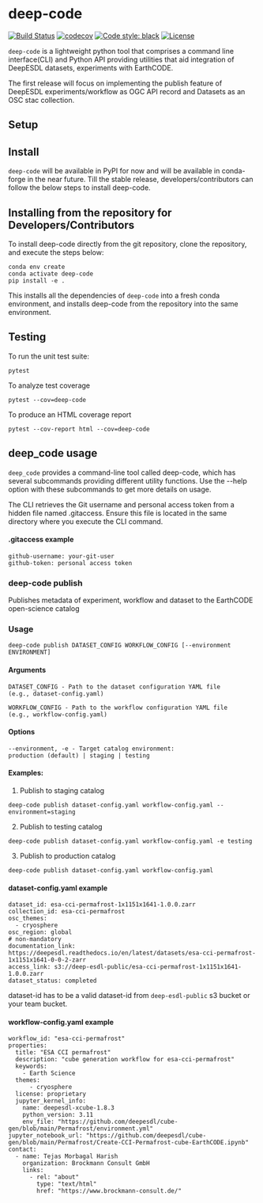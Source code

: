 # deep-code

[![Build Status](https://github.com/deepesdl/deep-code/actions/workflows/unittest-workflow.yaml/badge.svg)](https://github.com/deepesdl/deep-code/actions/workflows/unittest-workflow.yaml)
[![codecov](https://codecov.io/gh/deepesdl/deep-code/graph/badge.svg?token=47MQXOXWOK)](https://codecov.io/gh/deepesdl/deep-code)
[![Code style: black](https://img.shields.io/badge/code%20style-black-000000.svg)](https://github.com/psf/black)
[![License](https://img.shields.io/github/license/dcs4cop/xcube-smos)](https://github.com/deepesdl/deep-code/blob/main/LICENSE)

`deep-code` is a lightweight python tool that comprises a command line interface(CLI) 
and Python API providing utilities that aid integration of DeepESDL datasets, 
experiments with EarthCODE.

The first release will focus on implementing the publish feature of DeepESDL 
experiments/workflow as OGC API record and Datasets as an OSC stac collection.

## Setup

## Install
`deep-code` will be available in PyPI for now and will be available in conda-forge 
in the near future. Till the stable release,
developers/contributors can follow the below steps to install deep-code.

## Installing from the repository for Developers/Contributors

To install deep-code directly from the git repository, clone the repository, and execute the steps below:

```commandline
conda env create
conda activate deep-code
pip install -e .
```

This installs all the dependencies of `deep-code` into a fresh conda environment, 
and installs deep-code from the repository into the same environment.

## Testing

To run the unit test suite:

```commandline
pytest
```

To analyze test coverage
```shell
pytest --cov=deep-code
```

To produce an HTML coverage report

```commandline
pytest --cov-report html --cov=deep-code
```

## deep_code usage

`deep_code` provides a command-line tool called deep-code, which has several subcommands 
providing different utility functions.
Use the --help option with these subcommands to get more details on usage.

The CLI retrieves the Git username and personal access token from a hidden file named 
.gitaccess. Ensure this file is located in the same directory where you execute the CLI
command.

#### .gitaccess example

```
github-username: your-git-user
github-token: personal access token
```

###  deep-code publish

Publishes metadata of experiment, workflow and dataset to the EarthCODE open-science 
catalog

### Usage
```
deep-code publish DATASET_CONFIG WORKFLOW_CONFIG [--environment ENVIRONMENT]
 ```

#### Arguments
    DATASET_CONFIG - Path to the dataset configuration YAML file
    (e.g., dataset-config.yaml)

    WORKFLOW_CONFIG - Path to the workflow configuration YAML file
    (e.g., workflow-config.yaml)

#### Options
    --environment, -e - Target catalog environment:
    production (default) | staging | testing

#### Examples:
1. Publish to staging catalog
```
deep-code publish dataset-config.yaml workflow-config.yaml --environment=staging
```
2. Publish to testing catalog
```
deep-code publish dataset-config.yaml workflow-config.yaml -e testing
```
3. Publish to production catalog
```
deep-code publish dataset-config.yaml workflow-config.yaml
```
#### dataset-config.yaml example

```
dataset_id: esa-cci-permafrost-1x1151x1641-1.0.0.zarr
collection_id: esa-cci-permafrost
osc_themes:
  - cryosphere
osc_region: global
# non-mandatory
documentation_link: https://deepesdl.readthedocs.io/en/latest/datasets/esa-cci-permafrost-1x1151x1641-0-0-2-zarr
access_link: s3://deep-esdl-public/esa-cci-permafrost-1x1151x1641-1.0.0.zarr
dataset_status: completed
```

dataset-id has to be a valid dataset-id from `deep-esdl-public` s3 bucket or your team 
bucket.

#### workflow-config.yaml example

```
workflow_id: "esa-cci-permafrost"
properties:
  title: "ESA CCI permafrost"
  description: "cube generation workflow for esa-cci-permafrost"
  keywords:
    - Earth Science
  themes:
      - cryosphere
  license: proprietary
  jupyter_kernel_info:
    name: deepesdl-xcube-1.8.3
    python_version: 3.11
    env_file: "https://github.com/deepesdl/cube-gen/blob/main/Permafrost/environment.yml"
jupyter_notebook_url: "https://github.com/deepesdl/cube-gen/blob/main/Permafrost/Create-CCI-Permafrost-cube-EarthCODE.ipynb"
contact:
  - name: Tejas Morbagal Harish
    organization: Brockmann Consult GmbH
    links:
      - rel: "about"
        type: "text/html"
        href: "https://www.brockmann-consult.de/"
```
